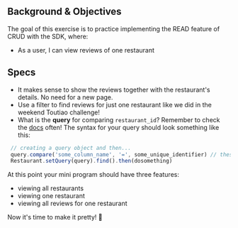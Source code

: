 ## Background & Objectives

The goal of this exercise is to practice implementing the READ feature of CRUD with the SDK, where:
- As a user, I can view reviews of one restaurant

## Specs 
- It makes sense to show the reviews together with the restaurant's details. No need for a new page.
- Use a filter to find reviews for just one restaurant like we did in the weekend Toutiao challenge!
- What is the **query** for comparing `restaurant_id`? Remember to check the [docs](https://doc.minapp.com/js-sdk/schema/query.html) often! The syntax for your query should look something like this:

```js
 // creating a query object and then...
 query.compare('some_column_name', '=', some_unique_identifier) // these variables need to be replaced ;)
 Restaurant.setQuery(query).find().then(dosomething)
```

At this point your mini program should have three features:
  - viewing all restaurants
  - viewing one restaurant
  - viewing all reviews for one restaurant

Now it's time to make it pretty! 🎨 